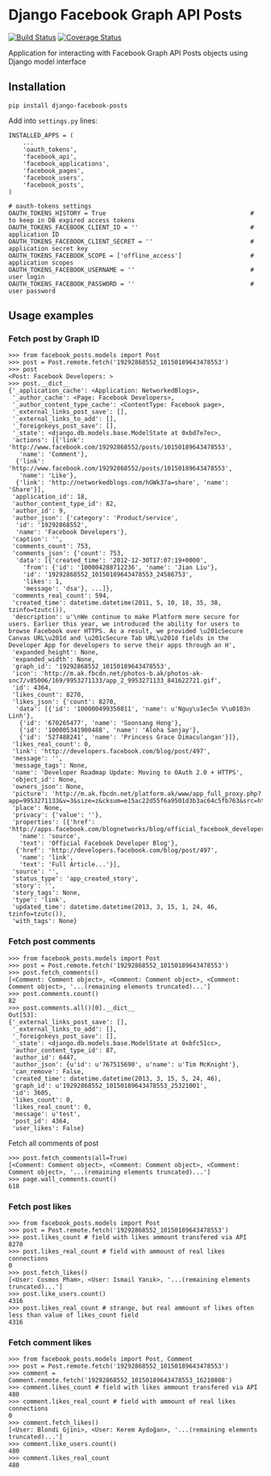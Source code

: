 # Django Facebook Graph API Posts

[![Build Status](https://travis-ci.org/ramusus/django-facebook-posts.png?branch=master)](https://travis-ci.org/ramusus/django-facebook-posts) [![Coverage Status](https://coveralls.io/repos/ramusus/django-facebook-posts/badge.png?branch=master)](https://coveralls.io/r/ramusus/django-facebook-posts)

Application for interacting with Facebook Graph API Posts objects using Django model interface

## Installation

    pip install django-facebook-posts

Add into `settings.py` lines:

    INSTALLED_APPS = (
        ...
        'oauth_tokens',
        'facebook_api',
        'facebook_applications',
        'facebook_pages',
        'facebook_users',
        'facebook_posts',
    )

    # oauth-tokens settings
    OAUTH_TOKENS_HISTORY = True                                        # to keep in DB expired access tokens
    OAUTH_TOKENS_FACEBOOK_CLIENT_ID = ''                               # application ID
    OAUTH_TOKENS_FACEBOOK_CLIENT_SECRET = ''                           # application secret key
    OAUTH_TOKENS_FACEBOOK_SCOPE = ['offline_access']                   # application scopes
    OAUTH_TOKENS_FACEBOOK_USERNAME = ''                                # user login
    OAUTH_TOKENS_FACEBOOK_PASSWORD = ''                                # user password

## Usage examples

### Fetch post by Graph ID

    >>> from facebook_posts.models import Post
    >>> post = Post.remote.fetch('19292868552_10150189643478553')
    >>> post
    <Post: Facebook Developers: >
    >>> post.__dict__
    {'_application_cache': <Application: NetworkedBlogs>,
     '_author_cache': <Page: Facebook Developers>,
     '_author_content_type_cache': <ContentType: Facebook page>,
     '_external_links_post_save': [],
     '_external_links_to_add': [],
     '_foreignkeys_post_save': [],
     '_state': <django.db.models.base.ModelState at 0xbd7e7ec>,
     'actions': [{'link': 'http://www.facebook.com/19292868552/posts/10150189643478553',
       'name': 'Comment'},
      {'link': 'http://www.facebook.com/19292868552/posts/10150189643478553',
       'name': 'Like'},
      {'link': 'http://networkedblogs.com/hGWk3?a=share', 'name': 'Share'}],
     'application_id': 18,
     'author_content_type_id': 82,
     'author_id': 9,
     'author_json': {'category': 'Product/service',
      'id': '19292868552',
      'name': 'Facebook Developers'},
     'caption': '',
     'comments_count': 753,
     'comments_json': {'count': 753,
      'data': [{'created_time': '2012-12-30T17:07:19+0000',
        'from': {'id': '100004288712236', 'name': 'Jian Liu'},
        'id': '19292868552_10150189643478553_24586753',
        'likes': 1,
        'message': 'dsa'}, ...]},
     'comments_real_count': 594,
     'created_time': datetime.datetime(2011, 5, 10, 18, 35, 38, tzinfo=tzutc()),
     'description': u'\nWe continue to make Platform more secure for users. Earlier this year, we introduced the ability for users to browse Facebook over HTTPS. As a result, we provided \u201cSecure Canvas URL\u201d and \u201cSecure Tab URL\u201d fields in the Developer App for developers to serve their apps through an H',
     'expanded_height': None,
     'expanded_width': None,
     'graph_id': '19292868552_10150189643478553',
     'icon': 'http://m.ak.fbcdn.net/photos-b.ak/photos-ak-snc7/v85006/169/9953271133/app_2_9953271133_841622721.gif',
     'id': 4364,
     'likes_count': 8270,
     'likes_json': {'count': 8270,
      'data': [{'id': '100000499350811', 'name': u'Nguy\u1ec5n V\u0103n Linh'},
       {'id': '670265477', 'name': 'Soonsang Hong'},
       {'id': '100005341900488', 'name': 'Aloha Sanjay'},
       {'id': '527488241', 'name': 'Princess Grace Dimaculangan'}]},
     'likes_real_count': 0,
     'link': 'http://developers.facebook.com/blog/post/497',
     'message': '',
     'message_tags': None,
     'name': 'Developer Roadmap Update: Moving to OAuth 2.0 + HTTPS',
     'object_id': None,
     'owners_json': None,
     'picture': 'http://m.ak.fbcdn.net/platform.ak/www/app_full_proxy.php?app=9953271133&v=3&size=z&cksum=e15ac22d55f6a9501d3b3ac64c5fb763&src=http%3A%2F%2Fimg.bitpixels.com%2Fgetthumbnail%3Fcode%3D78793%26size%3D120%26url%3Dhttp%3A%2F%2Fdevelopers.facebook.com%2Fblog%2F',
     'place': None,
     'privacy': {'value': ''},
     'properties': [{'href': 'http://apps.facebook.com/blognetworks/blog/official_facebook_developer_blog',
       'name': 'source',
       'text': 'Official Facebook Developer Blog'},
      {'href': 'http://developers.facebook.com/blog/post/497',
       'name': 'link',
       'text': 'Full Article...'}],
     'source': '',
     'status_type': 'app_created_story',
     'story': '',
     'story_tags': None,
     'type': 'link',
     'updated_time': datetime.datetime(2013, 3, 15, 1, 24, 46, tzinfo=tzutc()),
     'with_tags': None}

### Fetch post comments

    >>> from facebook_posts.models import Post
    >>> post = Post.remote.fetch('19292868552_10150189643478553')
    >>> post.fetch_comments()
    [<Comment: Comment object>, <Comment: Comment object>, <Comment: Comment object>, '...(remaining elements truncated)...']
    >>> post.comments.count()
    82
    >>> post.comments.all()[0].__dict__
    Out[53]:
    {'_external_links_post_save': [],
     '_external_links_to_add': [],
     '_foreignkeys_post_save': [],
     '_state': <django.db.models.base.ModelState at 0xbfc51cc>,
     'author_content_type_id': 87,
     'author_id': 6447,
     'author_json': {u'id': u'767515690', u'name': u'Tim McKnight'},
     'can_remove': False,
     'created_time': datetime.datetime(2013, 3, 15, 5, 24, 46),
     'graph_id': u'19292868552_10150189643478553_25321001',
     'id': 3605,
     'likes_count': 0,
     'likes_real_count': 0,
     'message': u'test',
     'post_id': 4364,
     'user_likes': False}

Fetch all comments of post

    >>> post.fetch_comments(all=True)
    [<Comment: Comment object>, <Comment: Comment object>, <Comment: Comment object>, '...(remaining elements truncated)...']
    >>> page.wall_comments.count()
    610

### Fetch post likes

    >>> from facebook_posts.models import Post
    >>> post = Post.remote.fetch('19292868552_10150189643478553')
    >>> post.likes_count # field with likes ammount transfered via API
    8270
    >>> post.likes_real_count # field with ammount of real likes connections
    0
    >>> post.fetch_likes()
    [<User: Cosmos Pham>, <User: Ismail Yanık>, '...(remaining elements truncated)...']
    >>> post.like_users.count()
    4316
    >>> post.likes_real_count # strange, but real ammount of likes often less than value of likes_count field
    4316

### Fetch comment likes

    >>> from facebook_posts.models import Post, Comment
    >>> post = Post.remote.fetch('19292868552_10150189643478553')
    >>> comment = Comment.remote.fetch('19292868552_10150189643478553_16210808')
    >>> comment.likes_count # field with likes ammount transfered via API
    480
    >>> comment.likes_real_count # field with ammount of real likes connections
    0
    >>> comment.fetch_likes()
    [<User: Blondi Gjini>, <User: Kerem Aydoğan>, '...(remaining elements truncated)...']
    >>> comment.like_users.count()
    480
    >>> comment.likes_real_count
    480